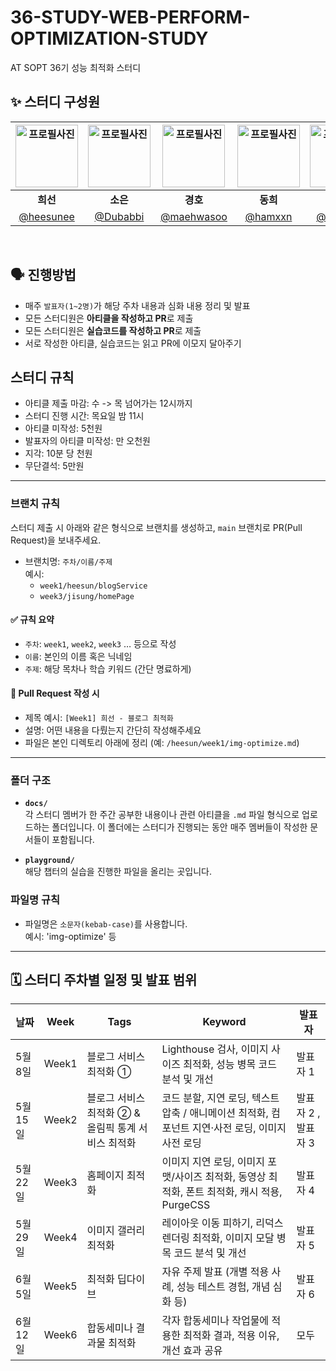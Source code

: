 # 36-STUDY-WEB-PERFORM-OPTIMIZATION-STUDY
AT SOPT 36기 성능 최적화 스터디

## ✨ 스터디 구성원
<div align="center">

| <img src="https://github.com/user-attachments/assets/519a4cec-467d-4e59-b09d-e2f1861622a0" width="100" alt="프로필사진"> | <img src="https://avatars.githubusercontent.com/u/148561299?v=4" width="100" alt="프로필사진"> | <img src="https://github.com/user-attachments/assets/ad88344c-28c7-45f2-a4ab-680ce1dc9f97" width="100" alt="프로필사진"> | <img src="https://github.com/user-attachments/assets/8b7dadb3-cf14-4109-a555-d667f9cf5b1a" width="100" alt="프로필사진"> | <img src="https://github.com/user-attachments/assets/84064830-d27a-4f6d-be98-5515a89215d6" width="100" alt="프로필사진"> | <img src="https://github.com/user-attachments/assets/03532813-4d0b-4d9a-9945-878e8ff89502" width="100" alt="프로필사진"> |
| :-------------------------------------------------------------------------------------------: | :-------------------------------------------------------------------------------------------: | :-------------------------------------------------------------------------------------------: | :-------------------------------------------------------------------------------------------: | :-------------------------------------------------------------------------------------------: | :-------------------------------------------------------------------------------------------: |
| <div align="center"><b>희선</b></div> | <div align="center"><b>소은</b></div> | <div align="center"><b>경호</b></div> | <div align="center"><b>동희</b></div> | <div align="center"><b>지성</b></div> | <div align="center"><b>재림</b></div> |
| [@heesunee](https://github.com/heesunee) | [@Dubabbi](https://github.com/Dubabbi) | [@maehwasoo](https://github.com/maehwasoo) | [@hamxxn](https://github.com/hamxxn) | [@jstar000](https://github.com/jstar000) | [@jllee000](https://github.com/jllee000) |

</div>

<br />


## 🗣 진행방법

- 매주 `발표자(1~2명)`가 해당 주차 내용과 심화 내용 정리 및 발표
- 모든 스터디원은 **아티클을 작성하고 PR**로 제출
- 모든 스터디원은 **실습코드를 작성하고 PR**로 제출
- 서로 작성한 아티클, 실습코드는 읽고 PR에 이모지 달아주기

## 스터디 규칙

- 아티클 제출 마감: 수 -> 목 넘어가는 12시까지
- 스터디 진행 시간: 목요일 밤 11시
- 아티클 미작성: 5천원
- 발표자의 아티클 미작성: 만 오천원
- 지각: 10분 당 천원
- 무단결석: 5만원

---


### 브랜치 규칙

스터디 제출 시 아래와 같은 형식으로 브랜치를 생성하고, `main` 브랜치로 PR(Pull Request)을 보내주세요.

- 브랜치명: `주차/이름/주제`  
  예시:  
  - `week1/heesun/blogService`  
  - `week3/jisung/homePage`

#### ✅ 규칙 요약
- `주차`: `week1`, `week2`, `week3` … 등으로 작성
- `이름`: 본인의 이름 혹은 닉네임
- `주제`: 해당 목차나 학습 키워드 (간단 명료하게)

#### 📝 Pull Request 작성 시
- 제목 예시: `[Week1] 희선 - 블로그 최적화`
- 설명: 어떤 내용을 다뤘는지 간단히 작성해주세요
- 파일은 본인 디렉토리 아래에 정리 (예: `/heesun/week1/img-optimize.md`)
---

### 폴더 구조

- **`docs/`**  
  각 스터디 멤버가 한 주간 공부한 내용이나 관련 아티클을 `.md` 파일 형식으로 업로드하는 폴더입니다. 이 폴더에는 스터디가 진행되는 동안 매주 멤버들이 작성한 문서들이 포함됩니다.

- **`playground/`**  
  해당 챕터의 실습을 진행한 파일을 올리는 곳입니다.

### 파일명 규칙

- 파일명은 `소문자(kebab-case)`를 사용합니다.  
  예시: 'img-optimize' 등

---

## 🗓️ 스터디 주차별 일정 및 발표 범위

| 날짜       | Week   | Tags                           | Keyword                                                                                      | 발표자          |
|------------|--------|--------------------------------|----------------------------------------------------------------------------------------------|-----------------|
| 5월 8일    | Week1  | 블로그 서비스 최적화 ①         | Lighthouse 검사, 이미지 사이즈 최적화, 성능 병목 코드 분석 및 개선                           | 발표자 1        |
| 5월 15일   | Week2  | 블로그 서비스 최적화 ② & 올림픽 통계 서비스 최적화 | 코드 분할, 지연 로딩, 텍스트 압축 / 애니메이션 최적화, 컴포넌트 지연·사전 로딩, 이미지 사전 로딩 | 발표자 2  , 발표자 3      |
| 5월 22일   | Week3  | 홈페이지 최적화                 | 이미지 지연 로딩, 이미지 포맷/사이즈 최적화, 동영상 최적화, 폰트 최적화, 캐시 적용, PurgeCSS | 발표자 4        |
| 5월 29일   | Week4  | 이미지 갤러리 최적화            | 레이아웃 이동 피하기, 리덕스 렌더링 최적화, 이미지 모달 병목 코드 분석 및 개선               | 발표자 5        |
| 6월 5일    | Week5  | 최적화 딥다이브                 | 자유 주제 발표 (개별 적용 사례, 성능 테스트 경험, 개념 심화 등)                             | 발표자 6      |
| 6월 12일   | Week6  | 합동세미나 결과물 최적화         | 각자 합동세미나 작업물에 적용한 최적화 결과, 적용 이유, 개선 효과 공유                      | 모두            |

